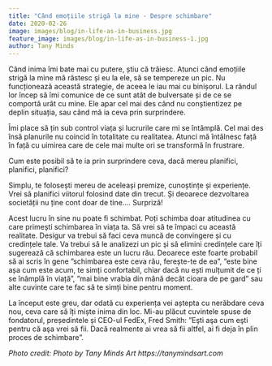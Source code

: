```yaml
---
title: "Când emoțiile strigă la mine - Despre schimbare"
date: 2020-02-26
image: images/blog/in-life-as-in-business.jpg
feature_image: images/blog/in-life-as-in-business-1.jpg
author: Tany Minds
---
```


Când inima îmi bate mai cu putere, știu că trăiesc. Atunci când emoțiile strigă la mine mă răstesc și eu la ele, să se tempereze un pic. Nu funcționează această strategie, de aceea le iau mai cu binișorul. La rândul lor încep să îmi comunice de ce sunt atât de bulversate și de ce se comportă urât cu mine. Ele apar cel mai des când nu conștientizez pe deplin situația, sau când mă ia ceva prin surprindere.

Îmi place să țin sub control viața și lucrurile care mi se întâmplă. Cel mai des însă planurile nu coincid în totalitate cu realitatea. Atunci mă întâlnesc față în față cu uimirea care de cele mai multe ori se transformă în frustrare.

Cum este posibil să te ia prin surprindere ceva, dacă mereu planifici, planifici, planifici?

Simplu, te folosești mereu de aceleași premize, cunoștințe și experiențe. Vrei să planifici viitorul folosind date din trecut. Și deoarece dezvoltarea societății nu ține cont doar de tine…. Surpriză!

Acest lucru în sine nu poate fi schimbat. Poți schimba doar atitudinea cu care primești schimbarea în viața ta. Să vrei să te împaci cu această realitate. Desigur va trebui să faci ceva muncă de convingere și cu credințele tale. Va trebui să le analizezi un pic și să elimini credințele care îți sugerează că schimbarea este un lucru rău. Deoarece este foarte probabil să ai scris în gene ”schimbarea este ceva rău, ferește-te de ea”,  ”este bine așa cum este acum, te simți confortabil, chiar dacă nu ești mulțumit de ce ți se înâmplă în viață”, ”mai bine vrabia din mână decât cioara de pe gard” sau alte cuvinte care te fac să te simți bine pentru moment.

La început este greu, dar odată cu experiența vei aștepta cu nerăbdare ceva nou, ceva care să îți miște inima din loc. Mi-au plăcut cuvintele spuse de fondatorul, președintele și CEO-ul FedEx, Fred Smith: ”Eşti aşa cum eşti pentru că aşa vrei să fii. Dacă realmente ai vrea să fii altfel, ai fi deja în plin proces de schimbare”. 

_Photo credit: Photo by Tany Minds Art https://tanymindsart.com_